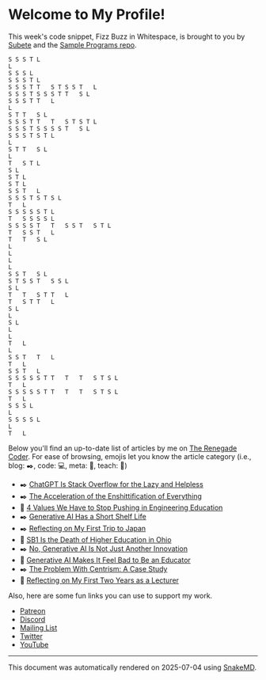 # Welcome to My Profile!

This week's code snippet, Fizz Buzz in Whitespace, is brought to you by [Subete](https://subete.jeremygrifski.com/en/latest/) and the [Sample Programs repo](https://sampleprograms.io/).

```Whitespace
S S S T	L
L
S S S L
S S S T	L
S S S T	T	S T	S S T	L
S S S T	S S S T	T	S L
S S S T	T	L
L
S T	T	S L
S S S T	T	T	S T	S T	L
S S S T	S S S S T	S L
S S S T	S T	L
L
S T	T	S L
L
T	S T	L
S L
S T	L
S T	L
S S T	L
S S S T	S T	S L
T	L
S S S S S T	L
T	S S S S L
S S S S T	T	S S T	S T	L
T	S S T	L
T	T	S L
L
L
L
L
S S T	S L
S T	S S T	S S L
S L
T	T	S T	T	L
T	S T	T	L
S L
L
S L
L
L
T	L
L
S S T	T	L
T	L
S S T	L
S S S S S T	T	T	T	S T	S L
T	L
S S S S S T	T	T	T	S T	S L
T	L
S S S L
L
S S S S L
L
T	L
```

Below you'll find an up-to-date list of articles by me on [The Renegade Coder](https://therenegadecoder.com). For ease of browsing, emojis let you know the article category (i.e., blog: :black_nib:, code: :computer:, meta: :thought_balloon:, teach: :apple:)

- :black_nib: [ChatGPT Is Stack Overflow for the Lazy and Helpless](https://therenegadecoder.com/blog/chatgpt-is-stack-overflow-for-the-lazy-and-helpless/)
- :black_nib: [The Acceleration of the Enshittification of Everything](https://therenegadecoder.com/blog/the-acceleration-of-the-enshittification-of-everything/)
- :apple: [4 Values We Have to Stop Pushing in Engineering Education](https://therenegadecoder.com/teach/values-we-have-to-stop-pushing-in-engineering-education/)
- :black_nib: [Generative AI Has a Short Shelf Life](https://therenegadecoder.com/blog/generative-ai-has-a-short-shelf-life/)
- :black_nib: [Reflecting on My First Trip to Japan](https://therenegadecoder.com/blog/reflecting-on-my-first-trip-to-japan/)
- :apple: [SB1 Is the Death of Higher Education in Ohio](https://therenegadecoder.com/teach/sb1-is-the-death-of-higher-education-in-ohio/)
- :black_nib: [No, Generative AI Is Not Just Another Innovation](https://therenegadecoder.com/blog/no-generative-ai-is-not-just-another-innovation/)
- :apple: [Generative AI Makes It Feel Bad to Be an Educator](https://therenegadecoder.com/teach/generative-ai-makes-it-feel-bad-to-be-an-educator/)
- :black_nib: [The Problem With Centrism: A Case Study](https://therenegadecoder.com/blog/the-problem-with-centrism-a-case-study/)
- :apple: [Reflecting on My First Two Years as a Lecturer](https://therenegadecoder.com/teach/reflecting-on-my-first-two-years-as-a-lecturer/)

Also, here are some fun links you can use to support my work.

- [Patreon](https://www.patreon.com/TheRenegadeCoder)
- [Discord](https://discord.gg/Jhmtj7Z)
- [Mailing List](https://therenegadecoder.com/about/newsletter)
- [Twitter](https://twitter.com/RenegadeCoder94)
- [YouTube](https://www.youtube.com/channel/UCpyoVwOqYRlSAEUPEn7P9hw)

***

This document was automatically rendered on 2025-07-04 using [SnakeMD](https://www.snakemd.io).